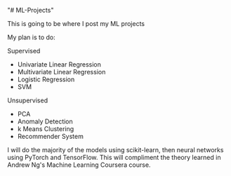 "# ML-Projects" 

This is going to be where I post my ML projects

My plan is to do:

Supervised
- Univariate Linear Regression
- Multivariate Linear Regression
- Logistic Regression
- SVM

Unsupervised
- PCA
- Anomaly Detection
- k Means Clustering
- Recommender System

I will do the majority of the models using scikit-learn, then neural 
networks using PyTorch and TensorFlow.
This will compliment the theory learned in Andrew Ng's Machine Learning 
Coursera course.